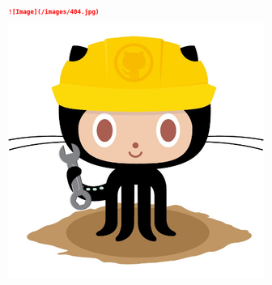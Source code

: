 ```markdown
![Image](/images/404.jpg)
```

<center><div markdown="1">

![Image](/images/404.jpg)

</div></center>